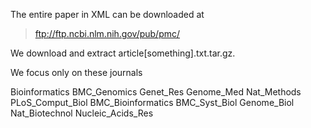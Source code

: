 The entire paper in XML can be downloaded at 
> ftp://ftp.ncbi.nlm.nih.gov/pub/pmc/

We download and extract article[something].txt.tar.gz. 

We focus only on these journals 

Bioinformatics      BMC_Genomics   Genet_Res    Genome_Med      Nat_Methods        PLoS_Comput_Biol
BMC_Bioinformatics  BMC_Syst_Biol  Genome_Biol  Nat_Biotechnol  Nucleic_Acids_Res
